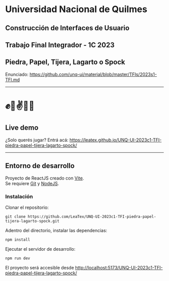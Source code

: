 # Universidad Nacional de Quilmes

## Construcción de Interfaces de Usuario

## Trabajo Final Integrador - 1C 2023
## Piedra, Papel, Tijera, Lagarto o Spock

Enunciado: <https://github.com/unq-ui/material/blob/master/TFIs/2023s1-TFI.md>

___

# ✊🤚✌🤏🖖

## Live demo

¿Solo querés jugar? Entrá acá: <https://leatex.github.io/UNQ-UI-2023c1-TFI-piedra-papel-tijera-lagarto-spock/>

___

## Entorno de desarrollo

Proyecto de ReactJS creado con [Vite](https://vitejs.dev/).  
Se requiere [Git](https://git-scm.com/downloads) y [NodeJS](https://nodejs.org/es/download/).

### Instalación

Clonar el repositorio:
```
git clone https://github.com/LeaTex/UNQ-UI-2023c1-TFI-piedra-papel-tijera-lagarto-spock.git
```

Adentro del directorio, instalar las dependencias:
```
npm install
```

Ejecutar el servidor de desarrollo:
```
npm run dev
```

El proyecto será accesible desde <http://localhost:5173/UNQ-UI-2023c1-TFI-piedra-papel-tijera-lagarto-spock/>
